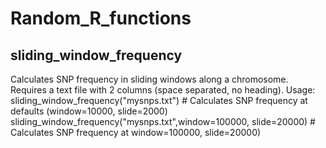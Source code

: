 # Random_R_functions

## sliding_window_frequency
Calculates SNP frequency in sliding windows along a chromosome. 
Requires a text file with 2 columns (space separated, no heading). 
Usage:  
sliding_window_frequency("mysnps.txt") # Calculates SNP frequency at defaults (window=10000, slide=2000)
sliding_window_frequency("mysnps.txt",window=100000, slide=20000) # Calculates SNP frequency at window=100000, slide=20000)

